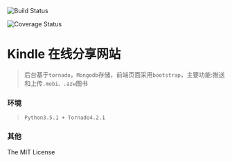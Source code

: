 

![Build Status](https://travis-ci.org/qiu0130/kindle.push.svg?branch=master)

![Coverage Status](https://travis-ci.org/qiu0130/badge.svg?branch=master)


# Kindle 在线分享网站

> 后台基于`tornado`，`Mongodb`存储，前端页面采用`bootstrap`，主要功能:推送和上传`.mobi、.azw`图书


### 环境

> `Python3.5.1 + Tornado4.2.1`

### 其他

The MIT License



